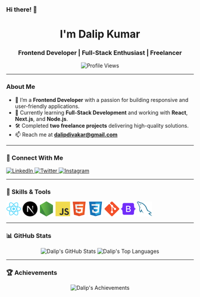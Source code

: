 ### Hi there! 👋  
<h1 align="center">I'm Dalip Kumar</h1>
<h3 align="center">Frontend Developer | Full-Stack Enthusiast | Freelancer</h3>

<p align="center">
  <img src="https://komarev.com/ghpvc/?username=dalip03&label=Profile%20Views&color=0e75b6&style=flat" alt="Profile Views" />
</p>

---

### About Me  
- 🌟 I’m a **Frontend Developer** with a passion for building responsive and user-friendly applications.  
- 🌱 Currently learning **Full-Stack Development** and working with **React**, **Next.js**, and **Node.js**.  
- 🛠️ Completed **two freelance projects** delivering high-quality solutions.  
- 📫 Reach me at **dalipdivakar@gmail.com**  

---

### 🔗 Connect With Me  
<p align="left">
  <a href="https://linkedin.com/in/dalip-divaker-077a021b5" target="_blank">
    <img src="https://img.shields.io/badge/LinkedIn-0077B5?style=for-the-badge&logo=linkedin&logoColor=white" alt="LinkedIn" />
  </a>
  <a href="https://twitter.com/dalipdivaker" target="_blank">
    <img src="https://img.shields.io/badge/Twitter-1DA1F2?style=for-the-badge&logo=twitter&logoColor=white" alt="Twitter" />
  </a>
  <a href="https://instagram.com/dalipdivaker" target="_blank">
    <img src="https://img.shields.io/badge/Instagram-E4405F?style=for-the-badge&logo=instagram&logoColor=white" alt="Instagram" />
  </a>
</p>

---

### 🚀 Skills & Tools  
<p align="left">
  <img src="https://raw.githubusercontent.com/devicons/devicon/master/icons/react/react-original.svg" alt="React" width="40" height="40"/>
  <img src="https://raw.githubusercontent.com/devicons/devicon/master/icons/nextjs/nextjs-original.svg" alt="Next.js" width="40" height="40"/>
  <img src="https://raw.githubusercontent.com/devicons/devicon/master/icons/nodejs/nodejs-original.svg" alt="Node.js" width="40" height="40"/>
  <img src="https://raw.githubusercontent.com/devicons/devicon/master/icons/javascript/javascript-original.svg" alt="JavaScript" width="40" height="40"/>
  <img src="https://raw.githubusercontent.com/devicons/devicon/master/icons/html5/html5-original.svg" alt="HTML5" width="40" height="40"/>
  <img src="https://raw.githubusercontent.com/devicons/devicon/master/icons/css3/css3-original.svg" alt="CSS3" width="40" height="40"/>
  <img src="https://raw.githubusercontent.com/devicons/devicon/master/icons/git/git-original.svg" alt="Git" width="40" height="40"/>
  <img src="https://raw.githubusercontent.com/devicons/devicon/master/icons/bootstrap/bootstrap-plain.svg" alt="Bootstrap" width="40" height="40"/>
  <img src="https://raw.githubusercontent.com/devicons/devicon/master/icons/mysql/mysql-original.svg" alt="MySQL" width="40" height="40"/>
</p>

---

### 📊 GitHub Stats  
<div align="center">
  <img src="https://github-readme-stats.vercel.app/api?username=dalip03&show_icons=true&theme=tokyonight" alt="Dalip's GitHub Stats" />
  <img src="https://github-readme-stats.vercel.app/api/top-langs/?username=dalip03&layout=compact&theme=tokyonight" alt="Dalip's Top Languages" />
</div>

---

### 🏆 Achievements  
<div align="center">
  <img src="https://github-profile-trophy.vercel.app/?username=dalip03&theme=tokyonight&no-frame=true&row=1&column=7" alt="Dalip's Achievements" />
</div>
